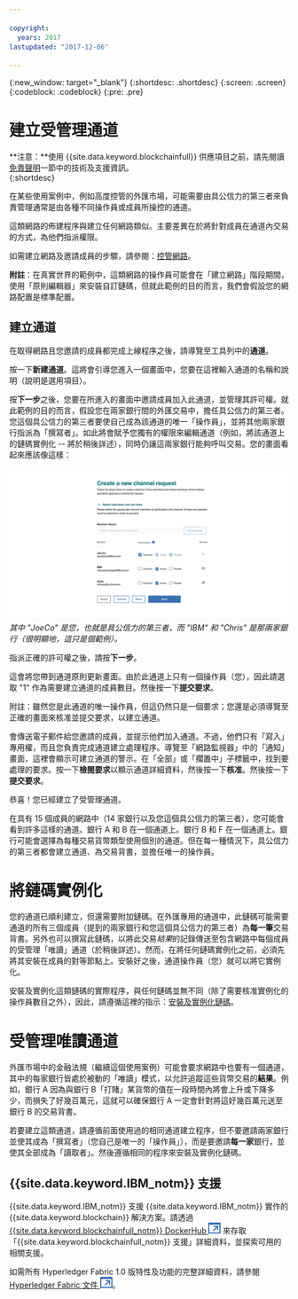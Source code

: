 ```yaml
---

copyright:
  years: 2017
lastupdated: "2017-12-06"

---
```


{:new_window: target="_blank"}
{:shortdesc: .shortdesc}
{:screen: .screen}
{:codeblock: .codeblock}
{:pre: .pre}

# 建立受管理通道 

**注意：**使用 {{site.data.keyword.blockchainfull}} 供應項目之前，請先閱讀[免責聲明](needtoknow.html)一節中的技術及支援資訊。  
{:shortdesc}

在某些使用案例中，例如高度控管的外匯市場，可能需要由具公信力的第三者來負責管理通常是由各種不同操作員或成員所操控的通道。 

這類網路的佈建程序與建立任何網路類似。主要差異在於將針對成員在通道內交易的方式，為他們指派權限。  

如需建立網路及邀請成員的步驟，請參閱：[控管網路](get_start.html#creating-a-network)。 

**附註**：在真實世界的範例中，這類網路的操作員可能會在「建立網路」階段期間，使用「原則編輯器」來安裝自訂鏈碼，但就此範例的目的而言，我們會假設您的網路配置是標準配置。 

## 建立通道

在取得網路且您邀請的成員都完成上線程序之後，請導覽至工具列中的**通道**。 

按一下**新建通道**。這將會引導您進入一個畫面中，您要在這裡輸入通道的名稱和說明（說明是選用項目）。 

按**下一步**之後，您要在所進入的畫面中邀請成員加入此通道，並管理其許可權。就此範例的目的而言，假設您在兩家銀行間的外匯交易中，擔任具公信力的第三者。您這個具公信力的第三者要使自己成為該通道的唯一「操作員」，並將其他兩家銀行指派為「撰寫者」。如此將會賦予您獨有的權限來編輯通道（例如，將該通道上的鏈碼實例化 -- 將於稍後詳述），同時仍讓這兩家銀行能夠呼叫交易。您的畫面看起來應該像這樣： 

  ![選取成員角色](images/selectmemberroles.png "選取成員角色")
*其中 "JoeCo" 是您，也就是具公信力的第三者，而 "IBM" 和 "Chris" 是那兩家銀行（很明顯地，這只是個範例）。* 

指派正確的許可權之後，請按**下一步**。 

這會將您帶到通道原則更新畫面。由於此通道上只有一個操作員（您），因此請選取 "1" 作為需要建立通道的成員數目。然後按一下**提交要求**。 

附註：雖然您是此通道的唯一操作員，但這仍然只是一個要求；您還是必須導覽至正確的畫面來核准並提交要求，以建立通道。 

會傳送電子郵件給您邀請的成員，並提示他們加入通道。不過，他們只有「寫入」專用權，而且您負責完成通道建立處理程序。導覽至「網路監視器」中的「通知」畫面，這裡會顯示可建立通道的警示。在「全部」或「擱置中」子標籤中，找到要處理的要求。按一下**檢閱要求**以顯示通道詳細資料，然後按一下**核准**。然後按一下**提交要求**。 

恭喜！您已經建立了受管理通道。 

在具有 15 個成員的網路中（14 家銀行以及您這個具公信力的第三者），您可能會看到許多這樣的通道。銀行 A 和 B 在一個通道上。銀行 B 和 F 在一個通道上。銀行可能會選擇為每種交易貨幣類型使用個別的通道。但在每一種情況下，具公信力的第三者都會建立通道、為交易背書，並擔任唯一的操作員。 

# 將鏈碼實例化

您的通道已順利建立，但還需要附加鏈碼。在外匯專用的通道中，此鏈碼可能需要通道的所有三個成員（提到的兩家銀行和您這個具公信力的第三者）為**每一筆**交易背書。另外也可以撰寫此鏈碼，以將此交易*結果*的記錄傳送至包含網路中每個成員的受管理「唯讀」通道（於稍後詳述）。然而，在將任何鏈碼實例化之前，必須先將其安裝在成員的對等節點上。安裝好之後，通道操作員（您）就可以將它實例化。  

安裝及實例化這類鏈碼的實際程序，與任何鏈碼並無不同（除了需要核准實例化的操作員數目之外），因此，請遵循這裡的指示：[安裝及實例化鏈碼](install_instantiate_chaincode.html.html)。

# 受管理唯讀通道

外匯市場中的金融法規（繼續這個使用案例）可能會要求網路中也要有一個通道，其中的每家銀行皆處於被動的「唯讀」模式，以允許追蹤這些貨幣交易的**結果**。例如，銀行 A 因為與銀行 B「打賭」某貨幣的值在一段時間內將會上升或下降多少，而損失了好幾百萬元，這就可以確保銀行 A 一定會針對將這好幾百萬元送至銀行 B 的交易背書。 

若要建立這類通道，請遵循前面使用過的相同通道建立程序，但不要邀請兩家銀行並使其成為「撰寫者」（您自己是唯一的「操作員」），而是要邀請**每一家**銀行，並使其全部成為「讀取者」。然後遵循相同的程序來安裝及實例化鏈碼。 

## {{site.data.keyword.IBM_notm}} 支援 

{{site.data.keyword.IBM_notm}} 支援 {{site.data.keyword.IBM_notm}} 實作的 {{site.data.keyword.blockchain}} 解決方案。請透過 [{{site.data.keyword.blockchainfull_notm}} DockerHub ![外部鏈結圖示](images/external_link.svg "外部鏈結圖示")](https://hub.docker.com/u/ibmblockchain/) 來存取「{{site.data.keyword.blockchainfull_notm}} 支援」詳細資料，並探索可用的相關支援。

如需所有 Hyperledger Fabric 1.0 版特性及功能的完整詳細資料，請參閱 [Hyperledger Fabric 文件 ![外部鏈結圖示](images/external_link.svg "外部鏈結圖示")](http://hyperledger-fabric.readthedocs.io/en/latest/)。
